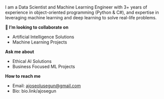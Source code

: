 I am a Data Scientist and Machine Learning Engineer with 3+ years of experience in object-oriented programming (Python & C#), and expertise in leveraging machine learning and deep learning to solve real-life problems.  


**👯 I’m looking to collaborate on**
- Artificial Intelligence Solutions
- Machine Learning Projects

**Ask me about**
- Ethical AI Solutions
- Business Focused ML Projects

**How to reach me**
- Email: ajoseolusegun@gmail.com
- Bio: bio.link/ajosegun


<!---
ajosegun/ajosegun is a ✨ special ✨ repository because its `README.md` (this file) appears on your GitHub profile.
You can click the Preview link to take a look at your changes.
--->

